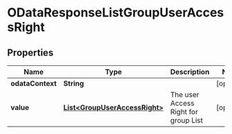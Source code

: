 
# ODataResponseListGroupUserAccessRight

## Properties
Name | Type | Description | Notes
------------ | ------------- | ------------- | -------------
**odataContext** | **String** |  |  [optional]
**value** | [**List&lt;GroupUserAccessRight&gt;**](GroupUserAccessRight.md) | The user Access Right for group List |  [optional]



